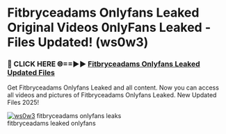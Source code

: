 # Fitbryceadams Onlyfans Leaked Original Videos 0nlyFans Leaked - Files Updated! (ws0w3)

<h3>🔴 CLICK HERE 🌐==►► <a href="https://tinyurl.com/x26r9saj" rel="nofollow">Fitbryceadams Onlyfans Leaked Updated Files</a></h3>

Get Fitbryceadams Onlyfans Leaked and all content. Now you can access all videos and pictures of Fitbryceadams Onlyfans Leaked. New Updated Files 2025!

[![ws0w3](https://i.imgur.com/LkgZPqh.gif)](https://tinyurl.com/x26r9saj)
fitbryceadams onlyfans leaks<br>
fitbryceadams leaked onlyfans